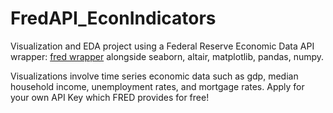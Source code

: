 # FredAPI_EconIndicators

Visualization and EDA project using a Federal Reserve Economic Data API wrapper: [fred wrapper](https://github.com/zachwill/fred) alongside seaborn, altair, matplotlib, pandas, numpy. 

Visualizations involve time series economic data such as gdp, median household income, unemployment rates, and mortgage rates. Apply for your own API Key which FRED provides for free!
